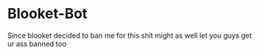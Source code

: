 # Blooket-Bot

Since blooket decided to ban me for this shit might as well let you guys get ur ass banned too
